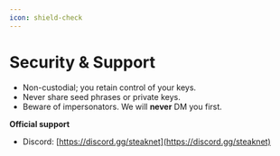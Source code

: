 ```yaml
---
icon: shield-check
---
```


# Security & Support

* Non-custodial; you retain control of your keys.
* Never share seed phrases or private keys.
* Beware of impersonators. We will **never** DM you first.

**Official support**

* Discord: [https://discord.gg/steaknet](https://discord.gg/steaknet)
